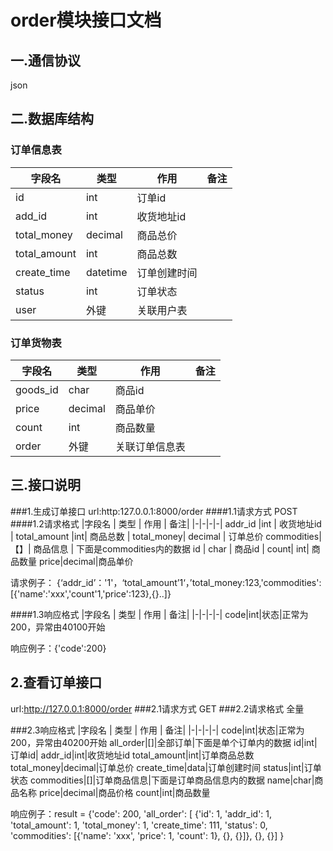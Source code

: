 # order模块接口文档
## 一.通信协议
json
## 二.数据库结构
### 订单信息表
|字段名 | 类型 |  作用 | 备注|
|-|-|-|-|
id|int | 订单id|
add_id | int | 收货地址id  |
total_money|decimal|商品总价 |
total_amount | int | 商品总数
create_time|datetime|订单创建时间
status|int|订单状态|
user | 外键|关联用户表

### 订单货物表
|字段名 | 类型 |  作用 | 备注|
|-|-|-|-|
goods_id|char|商品id|
price|decimal|商品单价
count|int|商品数量
order|外键|关联订单信息表

## 三.接口说明
###1.生成订单接口
url:http:127.0.0.1:8000/order
####1.1请求方式
POST
####1.2请求格式
|字段名 | 类型 |  作用 | 备注|
|-|-|-|-|
addr_id |int | 收货地址id | 
total_amount |int| 商品总数 | 
total_money| decimal | 订单总价
commodities| 【】| 商品信息 | 下面是commodities内的数据
id | char | 商品id | 
count| int| 商品数量
price|decimal|商品单价

请求例子：
{‘addr_id’：'1'，‘total_amount’1‘，’total_money:123,'commodities':[{'name':'xxx','count'1,'price':123},{}..]}

####1.3响应格式
|字段名 | 类型 |  作用 | 备注|
|-|-|-|-|
code|int|状态|正常为200，异常由40100开始

响应例子：{'code':200}

## 2.查看订单接口
url:http://127.0.0.1:8000/order
###2.1请求方式
GET
###2.2请求格式
全量

###2.3响应格式
|字段名 | 类型 |  作用 | 备注|
|-|-|-|-|
code|int|状态|正常为200，异常由40200开始
all_order|[]|全部订单|下面是单个订单内的数据
id|int|订单id|
addr_id|int|收货地址id
total_amount|int|订单商品总数
total_money|decimal|订单总价
create_time|data|订单创建时间
status|int|订单状态
commodities|[]|订单商品信息|下面是订单商品信息内的数据
name|char|商品名称
price|decimal|商品价格
count|int|商品数量

响应例子：result = {'code': 200, 'all_order': [
            {'id': 1, 'addr_id': 1, 'total_amount': 1, 'total_money': 1, 'create_time': 111, 'status': 0,
             'commodities': [{'name': 'xxx', 'price': 1, 'count': 1}, {}, {}]}, {}, {}]
                  }
